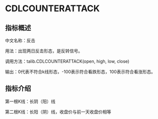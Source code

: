 # CDLCOUNTERATTACK

## 指标概述
中文名称：反击

用法：出现两日反击形态，是反转信号。

调用方法：talib.CDLCOUNTERATTACK(open, high, low, close)

输出：0代表不符合k线形态，-100表示符合看跌形态，100表示符合看涨形态。

## 指标介绍
第一根K线：长阴（阳）线

第二根K线：长阳（阴）线，收盘价与前一天收盘价相等
